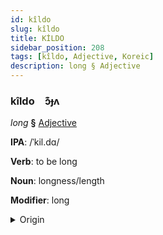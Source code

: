 ```yaml
---
id: kîldo
slug: kîldo
title: KİLDO
sidebar_position: 208
tags: [kîldo, Adjective, Koreic]
description: long § Adjective
---
```


### kîldo&emsp;<span kind="abugida">ɔ͊ɟʌ</span>

*long* **§** [Adjective](../../tags/Adjective)

**IPA**: /ˈkil.dɑ/

**Verb**: to be long

**Noun**: longness/length

**Modifier**: long

<details>
    <summary>Origin</summary>
    Korean 길다 gilda [ˈki(ː)ɭda̠]<br/>
    <em>Koreic Language Family</em>
</details>